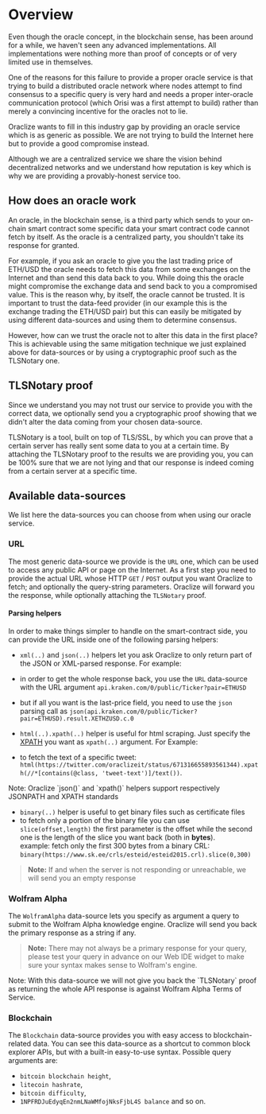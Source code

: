 # Overview

Even though the oracle concept, in the blockchain sense, has been around for a while, we haven't seen any advanced implementations. All implementations were nothing more than proof of concepts or of very limited use in themselves.

One of the reasons for this failure to provide a proper oracle service is that trying to build a distributed oracle network where nodes attempt to find consensus to a specific query is very hard and needs a proper inter-oracle communication protocol (which Orisi was a first attempt to build) rather than merely a convincing incentive for the oracles not to lie.

Oraclize wants to fill in this industry gap by providing an oracle service which is as generic as possible. We are not trying to build the Internet here but to provide a good compromise instead.

Although we are a centralized service we share the vision behind decentralized networks and we understand how reputation is key which is why we are providing a provably-honest service too.


## How does an oracle work

An oracle, in the blockchain sense, is a third party which sends to your on-chain smart contract some specific data your smart contract code cannot fetch by itself. As the oracle is a centralized party, you shouldn't take its response for granted.

For example, if you ask an oracle to give you the last trading price of ETH/USD the oracle needs to fetch this data from some exchanges on the Internet and than send this data back to you. While doing this the oracle might compromise the exchange data and send back to you a compromised value. This is the reason why, by itself, the oracle cannot be trusted. It is important to trust the data-feed provider (in our example this is the exchange trading the ETH/USD pair) but this can easily be mitigated by using different data-sources and using them to determine consensus.

However, how can we trust the oracle not to alter this data in the first place? This is achievable using the same mitigation technique we just explained above for data-sources or by using a cryptographic proof such as the TLSNotary one.


## TLSNotary proof

Since we understand you may not trust our service to provide you with the correct data, we optionally send you a cryptographic proof showing that we didn't alter the data coming from your chosen data-source.

TLSNotary is a tool, built on top of TLS/SSL, by which you can prove that a certain server has really sent some data to you at a certain time. By attaching the TLSNotary proof to the results we are providing you, you can be 100% sure that we are not lying and that our response is indeed coming from a certain server at a specific time.


## Available data-sources

We list here the data-sources you can choose from when using our oracle service.

### URL 

The most generic data-source we provide is the `URL` one, which can be used to access any public API or page on the Internet.
As a first step you need to provide the actual URL whose HTTP `GET` / `POST` output you want Oraclize to fetch; and optionally the query-string parameters. Oraclize will forward you the response, while optionally attaching the ``TLSNotary`` proof.

#### Parsing helpers

In order to make things simpler to handle on the smart-contract side, you can provide the URL inside one of the following parsing helpers:

* `xml(..)` and `json(..)` helpers let you ask Oraclize to only return part of the JSON or XML-parsed response. 
For example:
 * in order to get the whole response back, you use the `URL` data-source with the URL argument `api.kraken.com/0/public/Ticker?pair=ETHUSD` 
 * but if all you want is the last-price field, you need to use the `json` parsing call as `json(api.kraken.com/0/public/Ticker?pair=ETHUSD).result.XETHZUSD.c.0`

* `html(..).xpath(..)` helper is useful for html scraping. Just specify the <a href="https://en.wikipedia.org/wiki/XPath" target="_blank">XPATH</a> you want as `xpath(..)` argument. For Example:
 * to fetch the text of a specific tweet: `html(https://twitter.com/oraclizeit/status/671316655893561344).xpath(//*[contains(@class, 'tweet-text')]/text())`.

<aside class="notice">
	Note:
	Oraclize `json()` and `xpath()` helpers support respectively JSONPATH and XPATH standards
</aside>

* `binary(..)` helper is useful to get binary files such as certificate files
 * to fetch only a portion of the binary file you can use `slice(offset,length)` the first parameter is the offset while the second one is the length of the slice you want back (both in **bytes**).<br> example: fetch only the first 300 bytes from a binary CRL: `binary(https://www.sk.ee/crls/esteid/esteid2015.crl).slice(0,300)`

> **Note:**
> If and when the server is not responding or unreachable, we will send you an empty response

### Wolfram Alpha

The `WolframAlpha` data-source lets you specify as argument a query to submit to the Wolfram Alpha knowledge engine. Oraclize will send you back the primary response as a string if any.

> **Note:**
> There may not always be a primary response for your query, please test your query in advance on our Web IDE widget to make sure your syntax makes sense to Wolfram's engine.

<aside class="notice">
Note:
With this data-source we will not give you back the `TLSNotary` proof as returning the whole API response is against Wolfram Alpha Terms of Service.
</aside>


### Blockchain

The `Blockchain` data-source provides you with easy access to blockchain-related data. You can see this data-source as a shortcut to common block explorer APIs, but with a built-in easy-to-use syntax.
Possible query arguments are:

* `bitcoin blockchain height`,
* `litecoin hashrate`,
* `bitcoin difficulty`, 
* `1NPFRDJuEdyqEn2nmLNaWMfojNksFjbL4S balance` 
and so on.


